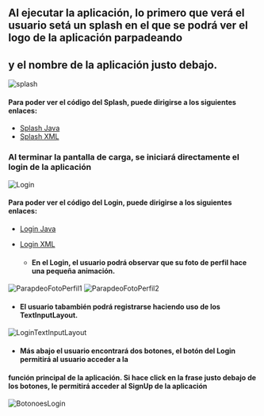 ## Al ejecutar la aplicación, lo primero que verá el usuario setá un splash en el que se podrá ver el logo de la aplicación parpadeando
## y el nombre de la aplicación justo debajo.
![splash](img/Splash.png)  
#### Para poder ver el código del Splash, puede dirigirse a los siguientes enlaces: 
* [Splash Java](https://github.com/Nereare4/First/blob/prueba/app/src/main/java/com/nramos/first/Splash.java) 
* [Splash XML](https://github.com/Nereare4/First/blob/prueba/app/src/main/res/layout/activity_splash.xml)


### Al terminar la pantalla de carga, se iniciará directamente el login de la aplicación
![Login](img/Login.png)
#### Para poder ver el código del Login, puede dirigirse a los siguientes enlaces:
* [Login Java](https://github.com/Nereare4/First/blob/prueba/app/src/main/java/com/nramos/first/LoginActivity.java)
* [Login XML](https://github.com/Nereare4/First/blob/prueba/app/src/main/res/layout/activity_login.xml)

  * #### En el Login, el usuario podrá observar que su foto de perfil hace una pequeña animación.
![ParapdeoFotoPerfil1](img/Parpadeo1.png)
![ParapdeoFotoPerfil2](img/Parpadeo2.png)

 * #### El usuario tabambién podrá registrarse haciendo uso de los TextInputLayout.
![LoginTextInputLayout](img/LoginEscribiendo.png)

 * #### Más abajo el usuario encontrará dos botones, el botón del Login permitirá al usuario acceder a la 
#### función principal de la aplicación. Si hace click en la frase justo debajo de los botones, le permitirá acceder al SignUp de la aplicación
![BotonoesLogin](img/BotonoesLogin.png)





